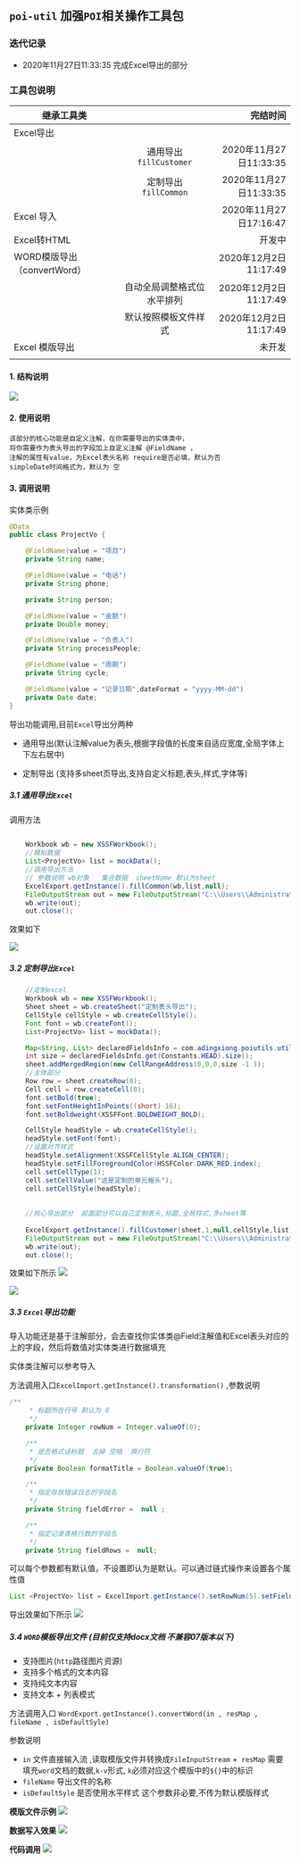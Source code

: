 ##   `poi-util` 加强`POI`相关操作工具包

### 迭代记录  
+ 2020年11月27日11:33:35 完成Excel导出的部分


### 工具包说明 
| 继承工具类        |            | 完结时间  |
| ------------- |:-------------:| -----:|
| Excel导出      |  |  |
|    |  通用导出`fillCustomer`  |  2020年11月27日11:33:35  |
|   |定制导出  `fillCommon`  |    2020年11月27日11:33:35 |
|Excel 导入  |    |  2020年11月27日17:16:47    |
|   Excel转HTML    |       | 开发中      |
|  WORD模版导出 （convertWord）    |       |    2020年12月2日11:17:49   |
|     |  自动全局调整格式位水平排列     |    2020年12月2日11:17:49   |
|       |  默认按照模板文件样式      |    2020年12月2日11:17:49   |
|  Excel 模版导出     |       |  未开发     |
|       |       |       |

#### 1. 结构说明
![](docs/Snipaste_2020-11-27_11-36-54.png)

#### 2. 使用说明 

    该部分的核心功能是自定义注解，在你需要导出的实体类中，
    将你需要作为表头导出的字段加上自定义注解 @FieldName ，
    注解的属性有value，为Excel表头名称 require是否必填，默认为否
    simpleDate时间格式为，默认为 空  



#### 3. 调用说明
实体类示例 
```java
@Data
public class ProjectVo {

    @FieldName(value = "项目")
    private String name;

    @FieldName(value = "电话")
    private String phone;

    private String person;

    @FieldName(value = "金额")
    private Double money;

    @FieldName(value = "负责人")
    private String processPeople;

    @FieldName(value = "周期")
    private String cycle;

    @FieldName(value = "记录日期",dateFormat = "yyyy-MM-dd")
    private Date date;
}

```

导出功能调用,目前`Excel`导出分两种

 + 通用导出(默认注解value为表头,根据字段值的长度来自适应宽度,全局字体上下左右居中)
 
 + 定制导出 (支持多sheet页导出,支持自定义标题,表头,样式,字体等)
 
 
 ##### 3.1  通用导出`Excel`
 调用方法 
```java
    
    Workbook wb = new XSSFWorkbook();
    //模拟数据
    List<ProjectVo> list = mockData();
    //调用导出方法 
    // 参数说明 wb对象   集合数据  sheetName 默认为sheet
    ExcelExport.getInstance().fillCommon(wb,list,null);
    FileOutputStream out = new FileOutputStream("C:\\Users\\Administrator\\Desktop\\测试导出.xlsx");
    wb.write(out);
    out.close();
```

效果如下 

![](docs/Snipaste_2020-11-27_13-32-12.png)

 ##### 3.2 定制导出`Excel`
```java
    //定制excel
    Workbook wb = new XSSFWorkbook();
    Sheet sheet = wb.createSheet("定制表头导出");
    CellStyle cellStyle = wb.createCellStyle();
    Font font = wb.createFont();
    List<ProjectVo> list = mockData();

    Map<String, List> declaredFieldsInfo = com.adingxiong.poiutils.util.ClassUtils.getDeclaredFieldsInfo(list.get(0));
    int size = declaredFieldsInfo.get(Constants.HEAD).size();
    sheet.addMergedRegion(new CellRangeAddress(0,0,0,size -1 ));
    //主体部分
    Row row = sheet.createRow(0);
    Cell cell = row.createCell(0);
    font.setBold(true);
    font.setFontHeightInPoints((short) 16);
    font.setBoldweight(XSSFFont.BOLDWEIGHT_BOLD);

    CellStyle headStyle = wb.createCellStyle();
    headStyle.setFont(font);
    //设置对齐样式
    headStyle.setAlignment(XSSFCellStyle.ALIGN_CENTER);
    headStyle.setFillForegroundColor(HSSFColor.DARK_RED.index);
    cell.setCellType(1);
    cell.setCellValue("这是定制的单元格头");
    cell.setCellStyle(headStyle);
    
    
    //核心导出部分  前面部分可以自己定制表头,标题,全局样式,多sheet等 
    
    ExcelExport.getInstance().fillCustomer(sheet,1,null,cellStyle,list);
    FileOutputStream out = new FileOutputStream("C:\\Users\\Administrator\\Desktop\\定制导出.xlsx");
    wb.write(out);
    out.close();
```

效果如下所示 
![](docs/Snipaste_2020-11-27_13-30-18.png)

![](docs/Snipaste_2020-11-27_13-30-30.png)



 ##### 3.3  `Excel`导出功能

导入功能还是基于注解部分，会去查找你实体类@Field注解值和Excel表头对应的上的字段，然后将数值对实体类进行数据填充 

实体类注解可以参考导入

方法调用入口`ExcelImport.getInstance().transformation()` ,参数说明 
```java
/**
     * 标题所在行号 默认为 0
     */
    private Integer rowNum = Integer.valueOf(0);

    /**
     * 是否格式话标题  去掉 空格  换行符
     */
    private Boolean formatTitle = Boolean.valueOf(true);

    /**
     * 指定存放错误日志的字段名
     */
    private String fieldError =  null ;

    /**
     * 指定记录表格行数的字段名
     */
    private String fieldRows =  null;
```
可以每个参数都有默认值，不设置即认为是默认。可以通过链式操作来设置各个属性值 
```java
List <ProjectVo> list = ExcelImport.getInstance().setRowNum(5).setFieldRows("rows").isFormatTitle(true).setFieldError("error").transformation(sheet ,ProjectVo.class);
```

导出效果如下所示 
![](docs/Snipaste_2020-11-27_17-30-16.png)

 ##### 3.4  `WORD`模板导出文件  (目前仅支持docx文档  不兼容07版本以下)
 +  支持图片(`http`路径图片资源)
 +  支持多个格式的文本内容
 +  支持纯文本内容  
 +  支持文本 +  列表模式
 
 方法调用入口   `WordExport.getInstance().convertWord(in , resMap , fileName , isDefaultSyle)`
 
 参数说明  
 + `in` 文件直接输入流 ,读取模版文件并转换成`FileInputStream` 
 +` resMap` 需要填充`word`文档的数据,`k-v`形式, `k`必须对应这个模版中的`${}`中的标识
 + `fileName` 导出文件的名称
 + `isDefaultSyle` 是否使用水平样式 这个参数非必要,不传为默认模版样式
 
 
 **模版文件示例**
 ![](docs/Snipaste_2020-12-02_11-28-54.png)
 
 **数据写入效果**
 ![](docs/Snipaste_2020-12-02_11-29-41.png)
 
 
**代码调用**
![](docs/Snipaste_2020-12-02_11-31-19.png)
